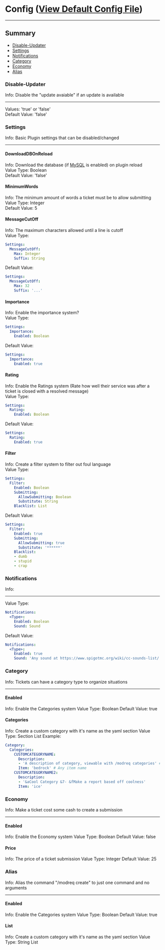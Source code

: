 # Config ([View Default Config File](files/config.yml))
***
## Summary ##
- [Disable-Updater](#user-content-disable-updater) 
- [Settings](#user-content-settings)
- [Notifications](#user-content-notifications)
- [Category](#user-content-category)
- [Economy](#user-content-economy)
- [Alias](#user-content-alias)

### Disable-Updater ###
Info: Disable the "update avaiable" if an update is available  
***
Values: 'true' or 'false'  
Default Value: 'false'

### Settings ###
Info: Basic Plugin settings that can be disabled/changed
***
  #### DownloadDBOnReload ####
  Info: Download the database (if [MySQL](files/MySQL.yml) is enabled) on plugin reload  
  Value Type: Boolean  
  Default Value: 'false'
  #### MinimumWords ####
  Info: The minimum amount of words a ticket must be to allow submitting  
  Value Type: Integer  
  Default Value: 5
  #### MessageCutOff ####
  Info: The maximum characters allowed until a line is cutoff  
  Value Type:
  ```yaml
  Settings:
    MessageCutOff:
      Max: Integer  
      Suffix: String
  ```
  Default Value: 
  ```yaml 
  Settings:
    MessageCutOff:
      Max: 32  
      Suffix: '...'
  ```
  #### Importance ####
  Info: Enable the importance system?  
  Value Type:   
  ```yaml
  Settings:
    Importance:
      Enabled: Boolean 
  ```
  Default Value:  
  ```yaml
  Settings:
    Importance:
      Enabled: true
  ```
  #### Rating ####
  Info: Enable the Ratings system (Rate how well their service was after a ticket is closed with a resolved message)  
  Value Type:  
  ```yaml
  Settings:
    Rating:
      Enabled: Boolean 
  ```
  Default Value:  
  ```yaml
  Settings:
    Rating:
      Enabled: true
  ``` 
  #### Filter ####
  Info: Create a filter system to filter out foul language  
  Value Type:  
  ```yaml
  Settings:
    Filter:
      Enabled: Boolean  
      Submitting:  
        AllowSubmitting: Boolean  
        Substitute: String  
      Blacklist: List
  ```
  Default Value:
  ```yaml
  Settings:
    Filter:
      Enabled: true  
      Submitting:  
        AllowSubmitting: true  
        Substitute: '******'  
      Blacklist:  
      - dumb
      - stupid
      - crap
  ```
### Notifications ###
Info:
***
Value Type:
```yaml
Notifications:
  <Type>:
    Enabled: Boolean
    Sound: Sound
```
Default Value:
```yaml
Notifications:
  <Type>:
    Enabled: true
    Sound: 'Any sound at https://www.spigotmc.org/wiki/cc-sounds-list/'
```

### Category ###
Info: Tickets can have a category type to organize situations
***
  #### Enabled ####
  Info: Enable the Categories system
  Value Type: Boolean
  Default Value: true
  #### Categories ####
  Info: Create a custom category with it's name as the yaml section
  Value Type: Section List
  Example:
  ```yaml
  Category:
    Categories:
      CUSTOMCATEGORYNAME:
        Description: 
        - 'A description of category, viewable with /modreq categories' # Can have multiple lines
        Item: 'bedrock' # Any item name
      CUSTOMCATEGORYNAME2:
        Description: 
        - '&aCool Category &7- &fMake a report based off coolness'
        Item: 'ice'
  ```

### Economy ###
Info: Make a ticket cost some cash to create a submission
***
  #### Enabled ####
  Info: Enable the Economy system
  Value Type: Boolean
  Default Value: false
  #### Price ####
  Info: The price of a ticket submission
  Value Type: Integer
  Default Value: 25
  
### Alias ###
Info: Alias the command "/modreq create" to just one command and no arguments
***
  #### Enabled ####
  Info: Enable the Categories system
  Value Type: Boolean
  Default Value: true
  #### List ####
  Info: Create a custom category with it's name as the yaml section
  Value Type: String List

